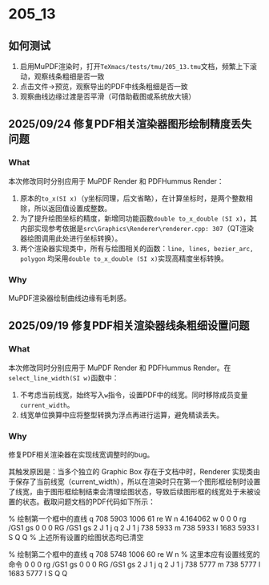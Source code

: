 # 205_13 

## 如何测试
1. 启用MuPDF渲染时，打开`TeXmacs/tests/tmu/205_13.tmu`文档，频繁上下滚动，观察线条粗细是否一致
2. 点击文件->预览，观察导出的PDF中线条粗细是否一致
3. 观察曲线边缘过渡是否平滑（可借助截图或系统放大镜）

## 2025/09/24 修复PDF相关渲染器图形绘制精度丢失问题

### What
本次修改同时分别应用于 MuPDF Render 和 PDFHummus Render：
1. 原本的`to_x(SI x)`（y坐标同理，后文省略），在计算坐标时，是两个整数相除，所以返回值设置成整数。
2. 为了提升绘图坐标的精度，新增同功能函数`double to_x_double (SI x)`，其内部实现参考依据是`src\Graphics\Renderer\renderer.cpp: 307`（QT渲染器绘图调用此处进行坐标转换）。
3. 两个渲染器实现类中，所有与绘图相关的函数：`line, lines, bezier_arc, polygon` 均采用`double to_x_double (SI x)`实现高精度坐标转换。

### Why
MuPDF渲染器绘制曲线边缘有毛刺感。

## 2025/09/19 修复PDF相关渲染器线条粗细设置问题
### What
本次修改同时分别应用于 MuPDF Render 和 PDFHummus Render。在`select_line_width(SI w)`函数中：
1. 不考虑当前线宽，始终写入`w`指令，设置PDF中的线宽。同时移除成员变量`current_width`。
2. 线宽单位换算中应将整型转换为浮点再进行运算，避免精读丢失。

### Why
修复PDF相关渲染器在实现线宽调整时的bug。

其触发原因是：当多个独立的 Graphic Box 存在于文档中时，Renderer 实现类由于保存了当前线宽（current_width），所以在渲染时只在第一个图形框绘制时设置了线宽，由于图形框绘制结束会清理绘图状态，导致后续图形框的线宽处于未被设置的状态。截取问题文档的PDF代码如下所示：

% 绘制第一个框中的直线
q
708 5903 1006 61 re
W
n
4.164062 w
0 0 0 rg
/GS1 gs
0 0 0 RG
/GS1 gs
2 J
1 j
q
2 J
1 j
738 5933 m
738 5933 l
1683 5933 l
S
Q
Q
% 上述所有设置的绘图状态均已清空

% 绘制第二个框中的直线
q
708 5748 1006 60 re
W
n
% 这里本应有设置线宽的命令
0 0 0 rg
/GS1 gs
0 0 0 RG
/GS1 gs
2 J
1 j
q
2 J
1 j
738 5777 m
738 5777 l
1683 5777 l
S
Q
Q
